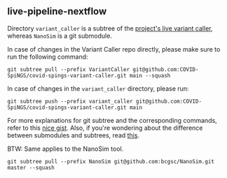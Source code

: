 ## live-pipeline-nextflow

Directory ```variant_caller``` is a subtree of the [project's live variant caller](https://github.com/COVID-SpiNGS/covid-spings-variant-caller), whereas ```NanoSim``` is a git submodule.

In case of changes in the Variant Caller repo directly, please make sure to run the following command:

```
git subtree pull --prefix VariantCaller git@github.com:COVID-SpiNGS/covid-spings-variant-caller.git main --squash
```

In case of changes in the ```variant_caller``` directory, please run:

```
git subtree push --prefix variant_caller git@github.com:COVID-SpiNGS/covid-spings-variant-caller.git main
```


For more explanations for git subtree and the corresponding commands, refer to this [nice gist](https://gist.github.com/SKempin/b7857a6ff6bddb05717cc17a44091202). Also, if you're wondering about the difference between submodules and subtrees, read [this](https://gitprotect.io/blog/managing-git-projects-git-subtree-vs-submodule/).


BTW: Same applies to the NanoSim tool.


```
git subtree pull --prefix NanoSim git@github.com:bcgsc/NanoSim.git master --squash

```